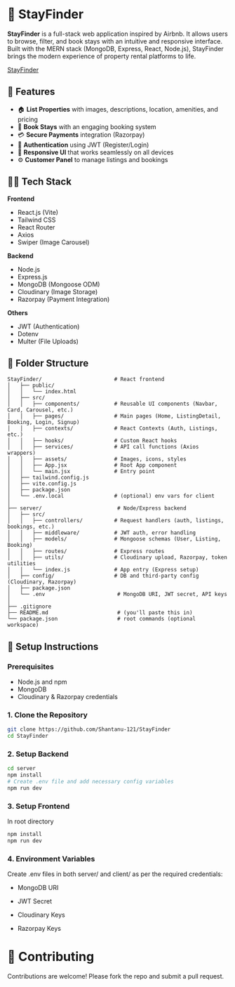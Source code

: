 # 🏡 StayFinder

**StayFinder** is a full-stack web application inspired by Airbnb. It allows users to browse, filter, and book stays with an intuitive and responsive interface. Built with the MERN stack (MongoDB, Express, React, Node.js), StayFinder brings the modern experience of property rental platforms to life.

[StayFinder](https://stay-finder-lyart.vercel.app/)

## 🚀 Features

- 🏠 **List Properties** with images, descriptions, location, amenities, and pricing
- 🛒 **Book Stays** with an engaging booking system
- 💳 **Secure Payments** integration (Razorpay)
- 🔐 **Authentication** using JWT (Register/Login)
- 📱 **Responsive UI** that works seamlessly on all devices
- ⚙️ **Customer Panel** to manage listings and bookings

## 🧑‍💻 Tech Stack

**Frontend**  
- React.js (Vite)
- Tailwind CSS
- React Router
- Axios
- Swiper (Image Carousel)

**Backend**  
- Node.js  
- Express.js  
- MongoDB (Mongoose ODM)  
- Cloudinary (Image Storage)  
- Razorpay (Payment Integration)

**Others**  
- JWT (Authentication)
- Dotenv
- Multer (File Uploads)

## 📁 Folder Structure

```
StayFinder/                       # React frontend
│   ├── public/
│   │   └── index.html
│   ├── src/
│   │   ├── components/           # Reusable UI components (Navbar, Card, Carousel, etc.)
│   │   ├── pages/                # Main pages (Home, ListingDetail, Booking, Login, Signup)
│   │   ├── contexts/             # React Contexts (Auth, Listings, etc.)
│   │   ├── hooks/                # Custom React hooks
│   │   ├── services/             # API call functions (Axios wrappers)
│   │   ├── assets/               # Images, icons, styles
│   │   ├── App.jsx               # Root App component
│   │   └── main.jsx              # Entry point
│   ├── tailwind.config.js
│   ├── vite.config.js
│   ├── package.json
│   └── .env.local                # (optional) env vars for client
│
├── server/                        # Node/Express backend
│   ├── src/
│   │   ├── controllers/          # Request handlers (auth, listings, bookings, etc.)
│   │   ├── middleware/           # JWT auth, error handling
│   │   ├── models/               # Mongoose schemas (User, Listing, Booking)
│   │   ├── routes/               # Express routes
│   │   ├── utils/                # Cloudinary upload, Razorpay, token utilities
│   │   └── index.js              # App entry (Express setup)
│   ├── config/                   # DB and third‑party config (Cloudinary, Razorpay)
│   ├── package.json
│   └── .env                       # MongoDB URI, JWT secret, API keys
│
├── .gitignore
├── README.md                      # (you'll paste this in)
└── package.json                   # root commands (optional workspace)
```

## 🔧 Setup Instructions

### Prerequisites
- Node.js and npm
- MongoDB
- Cloudinary & Razorpay credentials

### 1. Clone the Repository

```bash
git clone https://github.com/Shantanu-121/StayFinder
cd StayFinder
```

### 2. Setup Backend

```bash
cd server
npm install
# Create .env file and add necessary config variables
npm run dev
```

### 3. Setup Frontend

In root directory
```bash
npm install
npm run dev
```

### 4. Environment Variables

Create .env files in both server/ and client/ as per the required credentials:

* MongoDB URI

* JWT Secret

* Cloudinary Keys

* Razorpay Keys

# 🤝 Contributing
Contributions are welcome! Please fork the repo and submit a pull request.
